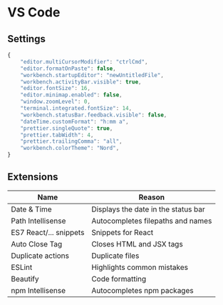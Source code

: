 # VS Code

## Settings
```javascript
{
    "editor.multiCursorModifier": "ctrlCmd",
    "editor.formatOnPaste": false,
    "workbench.startupEditor": "newUntitledFile",
    "workbench.activityBar.visible": true,
    "editor.fontSize": 16,
    "editor.minimap.enabled": false,
    "window.zoomLevel": 0,
    "terminal.integrated.fontSize": 14,
    "workbench.statusBar.feedback.visible": false,
    "dateTime.customFormat": "h:mm a",
    "prettier.singleQuote": true,
    "prettier.tabWidth": 4,
    "prettier.trailingComma": "all",
    "workbench.colorTheme": "Nord",
}
```

## Extensions

Name | Reason
---|---
Date & Time | Displays the date in the status bar
Path Intellisense | Autocompletes filepaths and names
ES7 React/... snippets | Snippets for React
Auto Close Tag | Closes HTML and JSX tags
Duplicate actions | Duplicate files
ESLint | Highlights common mistakes
Beautify | Code formatting
npm Intellisense | Autocompletes npm packages
